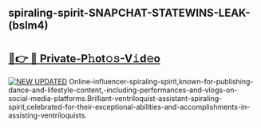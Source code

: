 ## spiraling-spirit-SNAPCHAT-STATEWINS-LEAK-(bslm4)


# <h2><a href="https://mediaupload.pro?-20M">🔗👉 🔴 Private-P𝚑ot𝚘𝚜-V𝚒d𝚎o</a></h2>

[![NEW UPDATED](https://i.imgur.com/0qMVB7G.gif)](https://mediaupload.pro?-20M)
Online-influencer-spiraling-spirit,known-for-publishing-dance-and-lifestyle-content,-including-performances-and-vlogs-on-social-media-platforms.Brilliant-ventriloquist-assistant-spiraling-spirit,celebrated-for-their-exceptional-abilities-and-accomplishments-in-assisting-ventriloquists.  